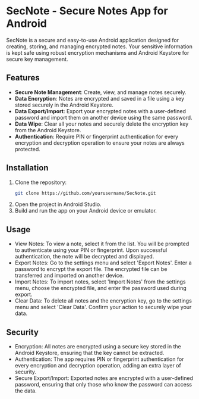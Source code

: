 # SecNote - Secure Notes App for Android

SecNote is a secure and easy-to-use Android application designed for creating, storing, and managing encrypted notes. Your sensitive information is kept safe using robust encryption mechanisms and Android Keystore for secure key management.

## Features

- **Secure Note Management**: Create, view, and manage notes securely.
- **Data Encryption**: Notes are encrypted and saved in a file using a key stored securely in the Android Keystore.
- **Data Export/Import**: Export your encrypted notes with a user-defined password and import them on another device using the same password.
- **Data Wipe**: Clear all your notes and securely delete the encryption key from the Android Keystore.
- **Authentication**: Require PIN or fingerprint authentication for every encryption and decryption operation to ensure your notes are always protected.

## Installation

1. Clone the repository:
   ```sh
   git clone https://github.com/yourusername/SecNote.git
   ```
 2. Open the project in Android Studio.
 3. Build and run the app on your Android device or emulator.

## Usage

  -  View Notes: To view a note, select it from the list. You will be prompted to authenticate using your PIN or fingerprint. Upon successful authentication, the note will be decrypted and displayed.
  -  Export Notes: Go to the settings menu and select 'Export Notes'. Enter a password to encrypt the export file. The encrypted file can be transferred and imported on another device.
  -  Import Notes: To import notes, select 'Import Notes' from the settings menu, choose the encrypted file, and enter the password used during export.
  -  Clear Data: To delete all notes and the encryption key, go to the settings menu and select 'Clear Data'. Confirm your action to securely wipe your data.

## Security

  -  Encryption: All notes are encrypted using a secure key stored in the Android Keystore, ensuring that the key cannot be extracted.
  -  Authentication: The app requires PIN or fingerprint authentication for every encryption and decryption operation, adding an extra layer of security.
  -  Secure Export/Import: Exported notes are encrypted with a user-defined password, ensuring that only those who know the password can access the data.
